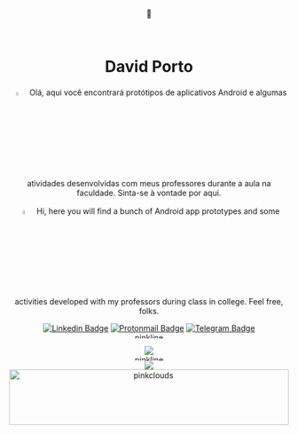 <div align="center">
    <p>🌸</p> 
</br>
<H1> David Porto</H1>
    <p><img width="4%" height="4%" src="https://upload.wikimedia.org/wikipedia/commons/0/05/Flag_of_Brazil.svg">ㅤOlá,
        aqui você encontrará protótipos de aplicativos Android e algumas atividades desenvolvidas com meus professores
        durante a aula na faculdade. Sinta-se à vontade por aqui.
    </p>
    <p><img width="4%" height="4%"
            src="https://upload.wikimedia.org/wikipedia/en/a/a4/Flag_of_the_United_States.svg">ㅤHi, here you will find a
        bunch of Android app prototypes and some activities developed with my professors during class in college. Feel
        free, folks.
    </p>

[![Linkedin Badge](https://img.shields.io/badge/-David%20Porto-blue?style=flat-square&logo=Linkedin&logoColor=white&link=https://www.linkedin.com/in/david-porto/)](https://www.linkedin.com/in/david-porto/)
[![Protonmail Badge](https://img.shields.io/badge/-Meu%20Email-8b89cc?style=flat-square&logo=ProtonMail&logoColor=white&link=mailto:davidcontato@pm.me)](mailto:davidcontato@pm.me)
[![Telegram Badge](https://img.shields.io/badge/-Dáleth-ec5797?style=flat-square&logo=Telegram&logoColor=white&link=https://t.me/dleth)](https://t.me/dleth)
    </br>
    <img alt="pinkline" width="100%" height="10"
        src="https://i.pinimg.com/originals/e6/70/fd/e670fdebc75c520ef908bfe045f0cb9a.gif">
    </br>
    <div>
        <img
            src="https://github-readme-stats.vercel.app/api?username=davidaleth&title_color=b94476&hide_border=true&hide=contribs,prs,issues&bg_color=00000000">
    </div>
    <img alt="pinkline" width="100%" height="10"
        src="https://i.pinimg.com/originals/e6/70/fd/e670fdebc75c520ef908bfe045f0cb9a.gif">
    <div>
        <img
            src="https://github-readme-stats.vercel.app/api/top-langs/?username=davidaleth&langs_count=9&title_color=b94476&hide_border=true&layout=compact&hide=Jupyter%20Notebook&bg_color=00000000">
    </div>
    <img alt="pinkclouds" width="100%" height="100"
        src="https://i.pinimg.com/originals/98/c6/b1/98c6b14dac169574dd637e16d320833e.png">
</div>
